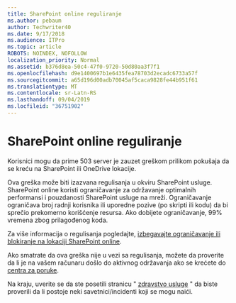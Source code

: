 ```yaml
---
title: SharePoint online reguliranje
ms.author: pebaum
author: Techwriter40
ms.date: 9/17/2018
ms.audience: ITPro
ms.topic: article
ROBOTS: NOINDEX, NOFOLLOW
localization_priority: Normal
ms.assetid: b376d8ea-50c4-47f0-9720-50d80aa3f7f1
ms.openlocfilehash: d9e1400697b1e6435fea78703d2ecadc6733a57f
ms.sourcegitcommit: a65d196d00adb70045af5caca9828fe44b951f61
ms.translationtype: MT
ms.contentlocale: sr-Latn-RS
ms.lasthandoff: 09/04/2019
ms.locfileid: "36751902"
---
```

# <a name="sharepoint-online-throttling"></a>SharePoint online reguliranje

Korisnici mogu da prime 503 server je zauzet greškom prilikom pokušaja da se kreću na SharePoint ili OneDrive lokacije. 

Ova greška može biti izazvana regulisanja u okviru SharePoint usluge. SharePoint online koristi ograničavanje za održavanje optimalnih performansi i pouzdanosti SharePoint usluge na mreži. Ograničavanje ograničava broj radnji korisnika ili uporedne pozive (po skripti ili kodu) da bi sprečio prekomerno korišćenje resursa. Ako dobijete ograničavanje, 99% vremena zbog prilagođenog koda.

Za više informacija o regulisanja pogledajte, [izbegavajte ograničavanje ili blokiranje na lokaciji SharePoint online](https://docs.microsoft.com/sharepoint/dev/general-development/how-to-avoid-getting-throttled-or-blocked-in-sharepoint-online).

Ako smatrate da ova greška nije u vezi sa regulisanja, možete da proverite da li je na vašem računaru došlo do aktivnog održavanja ako se krećete do [centra za poruke](https://portal.office.com/adminportal/home#/MessageCenter).

 Na kraju, uverite se da ste posetili stranicu " [zdravstvo usluge](https://portal.office.com/adminportal/home#/servicehealth) " da biste proverili da li postoje neki savetnici/incidenti koji se mogu naići.

